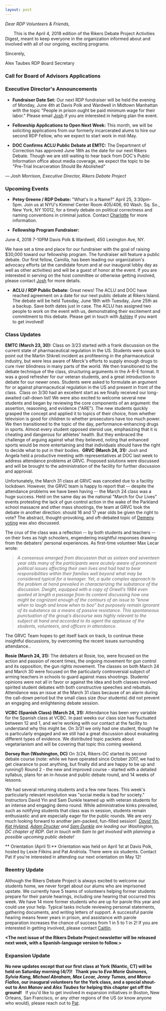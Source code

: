 ```yaml
---
layout: post
---
```

*Dear RDP Volunteers & Friends,*

       This is the April 4, 2018 edition of the Rikers Debate Project Activities Digest, meant to keep everyone in the organization informed about and involved with all of our ongoing, exciting programs.

Sincerely,

Alex Taubes
RDP Board Secretary

### Call for Board of Advisors Applications

### Executive Director's Announcements

* **Fundraiser Date Set:** Our next RDP fundraiser will be held the evening of Monday, June 4th at Davis Polk and Wardwell in Midtown Manhattan with the topic "People in prison ought be paid minimum wage for their labor." Please email [Josh](joshcmorrison@gmail.com) if you are interested in helping plan the event. 

* **Fellowship Applications to Open Next Week:** This month, we will be soliciting applications from our formerly incarcerated alums to hire our second RDP Fellow, who we expect to start work in mid-May.

* **DOC Confirms ACLU Public Debate at EMTC:** The Department of Correction has approved June 18th as the date for our next Rikers Debate. Though we are still waiting to hear back from DOC's Public Information office about media coverage, we expect the topic to be "Pre-Trial Incarceration Should Be Abolished"

— *Josh Morrison, Executive Director, Rikers Debate Project*

### Upcoming Events

* **Petey Greene / RDP Debate:** "What's In a Name?" April 25, 3:30pm-5pm. Join us at NYU's Kimmel Center Room 405/406, 60 Wash. Sq. So., New York, NY 10012, for a timely debate on political correctness and naming conventions in criminal justice. Contact [Charlotte](cmk586@nyu.edu) for more information.

* **Fellowship Program Fundraiser:**

June 4, 2018
7-10PM
Davis Polk & Wardwell, 450 Lexington Ave, NY.  

We have set a time and place for our fundraiser with the goal of raising $30,000 toward our fellowship program. The fundraiser will feature a public debate. Our first fellow, Camilla, has been leading our organization's advocacy efforts (at the candidate forum and at our inaugural lobby day as well as other activities) and will be a guest of honor at the event. If you are interested in serving on the host committee or otherwise getting involved, please contact [Josh](joshcmorrison@gmail.com) for more details.
 
* **ACLU / RDP Public Debate:** Great news! The ACLU and DOC have reached agreement on a date for our next public debate at Rikers Island. The debate will be held Tuesday, June 18th with Tuesday, June 25th as a backup. Save both dates just in case. The ACLU has assigned two people to work on the event with us, demonstrating their excitement and commitment to this debate. Please get in touch with [Ashley](ashley.carrington52@gmail.com) if you want to get involved!

### Class Updates

**EMTC (March 23, 30):** Class on 3/23 started with a frank discussion on the current state of pharmaceutical regulation in the US. Students were quick to point out the Martin Shkreli incident as profiteering in the pharmaceutical industry, but were less aware of Merck's efforts to supply enough drugs to cure river blindness in many parts of the world. We then transitioned to the debate technique of the class, structuring arguments in the A-R-E format. It was a good refresher for our veteran students, and a great introduction to debate for our newer ones. Students were asked to formulate an argument for or against pharmaceutical regulation in the US and present in front of the class. 
Class on 3/30 had an excellent start as we finally received our long-awaited call-down list! We were also excited to welcome several new students and began by reviewing the core components of an argument: the assertion, reasoning, and evidence ("ARE"). The new students quickly grasped the concept and applied it to topics of their choice, from whether television is good for children to whether prosecutors have too much power. We then transitioned to the topic of the day, performance-enhancing drugs in sports. Almost every student opposed steroid use, emphasizing that it is cheating and dangerous for athletes' health. But they embraced the challenge of arguing against what they believed, noting that enhanced sports would be more entertaining and that individuals should have the right to decide what to put in their bodies. 
**GRVC (March 24, 31):** Josh and Angela held a productive meeting with representatives at DOC last week to address attendance problems at GRVC. Proposed solutions were discussed and will be brought to the administration of the facility for further discussion and approval. 

Unfortunately, the March 31 class at GRVC was canceled due to a facility lockdown. However, the GRVC team is happy to report that -- despite the attendance problems we have been having -- the March 24 class was a huge success. Held on the same day as the national "March for Our Lives" events protesting the lack of gun control action in the wake of the Parkland school massacre and other mass shootings, the team at GRVC took the debate in another direction: should 16 and 17 year olds be given the right to vote? The abstract, thought-provoking, and oft-debated topic of [Demeny voting](https://en.wikipedia.org/wiki/Demeny_voting) was also discussed.

The crux of the class was a reflection -- by both students and teachers -- on their lives as high schoolers, engendering insightful responses drawing from the debaters' personal experiences. As first-time volunteer Max Lecar wrote:

> *A consensus emerged from discussion that as sixteen and seventeen year olds many of the participants were acutely aware of prominent political issues affecting their own lives and had had to bear responsibilities within their families well beyond what may be considered typical for a teenager. Yet, a quite complex approach to the problem at hand prevailed in characterizing the substance of the discussion. Dwight, equipped with a copy of Orwell’s 1984 even quoted at length a passage from its content discussing how one might be cognizant enough of the contours of an issue to “know when to laugh and know when to boo” but purposely remain ignorant of its substance as a means of passive resistance. This spontaneous punctuation of the group’s discourse was highly relevant to the subject at hand and accorded to its agent the applause of the students, volunteers, and officers in attendance.*

The GRVC Team hopes to get itself back on track, to continue these insightful discussions, by overcoming the recent issues surrounding attendance..

**Rosie (March 24, 31):** The debaters at Rosie, too, were focused on the action and passion of recent times, the ongoing movement for gun control and its opposition, the gun rights movement. The classes on both March 24 and March 30 were focused on the particularly controversial subject of arming teachers in schools to guard against mass shootings. Students' opinions were not all in favor or against the idea and both classes involved spirited student debates with both constructive speeches and rebuttals. Attendance was an issue at the March 31 class because of an alarm during the call-down period but the small class size (four students) did not prevent an engaging and enlightening debate session.

**VCBC (Spanish Class) (March 24, 31):** Attendance has been very variable for the Spanish class at VCBC. In past weeks our class size has fluctuated between 12 and 1, and we’re working with our contact at the facility to understand why this might be. On 3/31 we only had one student, though he is particularly engaged and we still had a great discussion about evaluating different types of evidence. We distributed topic packets about vegetarianism and will be covering that topic this coming weekend. 

**Dorsey Run (Washington, DC)** On 3/24, Rikers-DC started its second debate course (note: while we have operated since October 2017, we had to get clearance to post anything, but finally did and are happy to be up and running!) Round 2 - the new and improved course - started with a detailed syllabus, plans for an in-house and public debate round, and 14 weeks of lessons. 

We had several returning students and a few new faces. This week's particularly relevant resolution was "social media is bad for society." Instructors David Yin and Sam Dunkle teamed up with veteran students for an intense and engaging demo round. While administrative kinks prevailed, such as notifying students that class was in session, students remain enthusiastic and are especially eager for the public rounds. We are very much looking forward to another jam-packed, fun-filled session! 
*[David Yin](davidyin2@gmail.com), [Kat Hyland](kphyland@gmail.com), [Adam Drucker](adamjdrucker@gmail.com) and [Sam Dunkle](sgd2114@columbia.edu) are leading our Washington, DC chapter of RDP. Get in touch with Sam to get involved with planning a possible upcoming public debate!*

** Orientation (April 1):** Orientation was held on April 1st at Davis Polk, hosted by Lexie Filkins and Pat Andriola. There were six students. Contact Pat if you're interested in attending our next orientation on May 12! 

### Reentry Update

Although the Rikers Debate Project is always excited to welcome our students home, we never forget about our alums who are imprisoned upstate. We currently have 5 teams of volunteers helping former students prepare for their parole hearings, including one hearing that occurred this week. We have 14 more former students who are up for parole this year and could use your help. Typical tasks include reviewing personal statements, gathering documents, and writing letters of support. A successful parole hearing means fewer years in prison, and assistance with parole preparation increases the chance of success from 1 in 5 to 1 in 2! If you are interested in getting involved, please contact [Caitlin](caitlin.halpern@gmail.com).

**<The next issue of the Rikers Debate Project newsletter will be released next week, with a Spanish-language version to follow.>**

### Expansion Update

**No new updates except that our first class at York (Niantic, CT) will be held on Saturday morning (4/7)!
 
Thank you to *Eva Marie Quinones, Sylvia Kang, Michael Abraham, Max Lecar, Jenny Tumas, and Marco Fiallos*, our inaugural volunteers for the York class, and a special shout-out to *Ann Manov* and *Alex Taubes* for helping this chapter get off the ground!**
 
If you'd like to get involved in expansion initiatives in Boston, New Orleans, San Francisco, or any other regions of the US (or know anyone who would), please reach out to [Pat](patrick.andriola@gmail.com).
